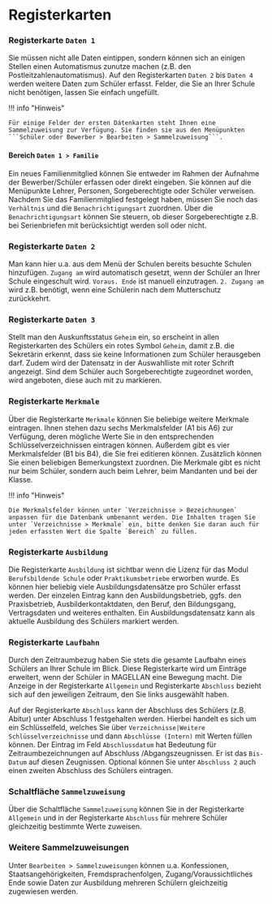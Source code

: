 
# Registerkarten

### Registerkarte `Daten 1`

Sie müssen nicht alle Daten eintippen, sondern können sich an einigen Stellen einen Automatismus zunutze machen (z.B. den Postleitzahlenautomatismus). Auf den Registerkarten `Daten 2` bis `Daten 4` werden weitere Daten zum Schüler erfasst. Felder, die Sie an Ihrer Schule nicht benötigen, lassen Sie einfach ungefüllt.

!!! info "Hinweis"

    Für einige Felder der ersten Dátenkarten steht Ihnen eine Sammelzuweisung zur Verfügung. Sie finden sie aus den Menüpunkten ```Schüler oder Bewerber > Bearbeiten > Sammelzuweisung```.

#### Bereich `Daten 1 > Familie`

Ein neues Familienmitglied können Sie entweder im Rahmen der Aufnahme der Bewerber/Schüler erfassen oder direkt eingeben. Sie können auf die Menüpunkte Lehrer, Personen, Sorgeberechtigte oder Schüler verweisen. Nachdem Sie das Familienmitglied festgelegt haben, müssen Sie noch das `Verhältnis` und die `Benachrichtigungsart` zuordnen. Über die `Benachrichtigungsart` können Sie steuern, ob dieser Sorgeberechtigte z.B. bei Serienbriefen mit berücksichtigt werden soll oder nicht.

### Registerkarte `Daten 2`

Man kann hier u.a. aus dem Menü der Schulen bereits besuchte Schulen hinzufügen. `Zugang am` wird automatisch gesetzt, wenn der Schüler an Ihrer Schule eingeschult wird. `Voraus. Ende` ist manuell einzutragen. `2. Zugang am` wird z.B. benötigt, wenn eine Schülerin nach dem Mutterschutz zurückkehrt.

### Registerkarte `Daten 3`

Stellt man den Auskunftsstatus `Geheim` ein, so erscheint in allen Registerkarten des Schülers ein rotes Symbol `Geheim`, damit z.B. die Sekretärin erkennt, dass sie keine Informationen zum Schüler herausgeben darf. Zudem wird der Datensatz in der Auswahlliste mit roter Schrift angezeigt.
Sind dem Schüler auch Sorgeberechtigte zugeordnet worden, wird angeboten, diese auch mit zu markieren.

### Registerkarte `Merkmale`

Über die Registerkarte `Merkmale` können Sie beliebige weitere Merkmale eintragen. Ihnen stehen dazu sechs Merkmalsfelder (A1 bis A6) zur Verfügung, deren mögliche Werte Sie in den entsprechenden Schlüsselverzeichnissen eintragen können. Außerdem gibt es vier Merkmalsfelder (B1 bis B4), die Sie frei editieren können. Zusätzlich können Sie einen beliebigen Bemerkungstext zuordnen. Die Merkmale gibt es nicht nur beim Schüler, sondern auch beim Lehrer, beim Mandanten und bei der Klasse.

!!! info "Hinweis"

    Die Merkmalsfelder können unter `Verzeichnisse > Bezeichnungen` anpassen für die Datenbank umbenannt werden. Die Inhalten tragen Sie unter `Verzeichnisse > Merkmale` ein, bitte denken Sie daran auch für jeden erfassten Wert die Spalte `Bereich` zu füllen.

### Registerkarte `Ausbildung`

Die Registerkarte `Ausbildung` ist sichtbar wenn die Lizenz für das Modul `Berufsbildende Schule` oder `Praktikumsbetriebe` erworben wurde.
Es können hier beliebig viele Ausbildungsdatensätze pro Schüler erfasst werden. Der einzelen Eintrag kann den Ausbildungsbetrieb, ggfs. den Praxisbetrieb, Ausbilderkontaktdaten, den Beruf, den Bildungsgang, Vertragsdaten und weiteres enthalten. Ein Ausbildungsdatensatz kann als aktuelle Ausbildung des Schülers markiert werden.

### Registerkarte `Laufbahn`

Durch den Zeitraumbezug haben Sie stets die gesamte Laufbahn eines Schülers an Ihrer Schule im Blick. Diese Registerkarte wird um Einträge erweitert, wenn der Schüler in MAGELLAN eine Bewegung macht. Die Anzeige in der Registerkarte `Allgemein` und Registerkarte `Abschluss` bezieht sich auf den jeweiligen Zeitraum, den Sie links ausgewählt haben.

Auf der Registerkarte `Abschluss` kann der Abschluss des Schülers (z.B. Abitur) unter Abschluss 1 festgehalten werden. Hierbei handelt es sich um ein Schlüsselfeld, welches Sie über `Verzeichnisse|Weitere Schlüsselverzeichnisse` und dann `Abschlüsse (Intern)` mit Werten füllen können. Der Eintrag im Feld `Abschlussdatum` hat Bedeutung für Zeitraumbezeichnungen auf Abschluss /Abgangszeugnissen. Er ist das `Bis-Datum` auf diesen Zeugnissen. Optional können Sie unter `Abschluss 2` auch einen zweiten Abschluss des Schülers eintragen.

### Schaltfläche `Sammelzuweisung`

Über die Schaltfläche `Sammelzuweisung` können Sie in der Registerkarte `Allgemein` und in der Registerkarte `Abschluss` für mehrere Schüler gleichzeitig bestimmte Werte zuweisen.

### Weitere Sammelzuweisungen

Unter `Bearbeiten > Sammelzuweisungen` können u.a. Konfessionen, Staatsangehörigkeiten, Fremdsprachenfolgen, Zugang/Voraussichtliches Ende sowie Daten zur Ausbildung mehreren Schülern gleichzeitig zugewiesen werden.
